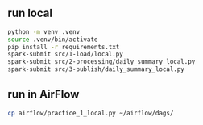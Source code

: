 ## run local

```bash
python -m venv .venv
source .venv/bin/activate
pip install -r requirements.txt
spark-submit src/1-load/local.py
spark-submit src/2-processing/daily_summary_local.py
spark-submit src/3-publish/daily_summary_local.py
```

## run in AirFlow

```bash
cp airflow/practice_1_local.py ~/airflow/dags/
```